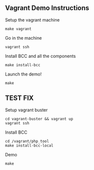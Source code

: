 ## Vagrant Demo Instructions

Setup the vagrant machine

	make vagrant

Go in the machine

	vagrant ssh

Install BCC and all the components

	make install-bcc

Launch the demo!

	make

## TEST FIX

Setup vagrant buster

	cd vagrant-buster && vagrant up
	vagrant ssh

Install BCC

	cd /vagrant/php_tool
	make install-bcc-local

Demo

	make
